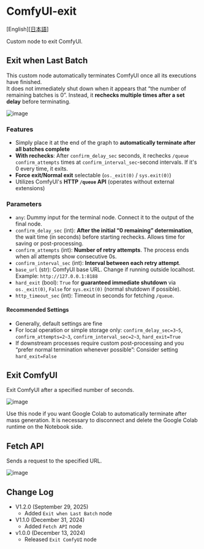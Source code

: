 # ComfyUI-exit

[English][<a href="README_ja.md">日本語</a>]

Custom node to exit ComfyUI.

## Exit when Last Batch
This custom node automatically terminates ComfyUI once all its executions have finished.\
It does not immediately shut down when it appears that “the number of remaining batches is 0”. Instead, it **rechecks multiple times after a set delay** before terminating.

![image](https://github.com/user-attachments/assets/2e105f4c-08f3-462c-8e5e-290870677c48)

### Features
* Simply place it at the end of the graph to **automatically terminate after all batches complete**
* **With rechecks**: After `confirm_delay_sec` seconds, it rechecks `/queue` `confirm_attempts` times at `confirm_interval_sec`-second intervals. If it's 0 every time, it exits.
* **Force exit/Normal exit** selectable (`os._exit(0)` / `sys.exit(0)`)
* Utilizes ComfyUI's **HTTP `/queue` API** (operates without external extensions)

### Parameters
* `any`: Dummy input for the terminal node. Connect it to the output of the final node.
* `confirm_delay_sec` (int): **After the initial “0 remaining” determination**, the wait time (in seconds) before starting rechecks. Allows time for saving or post-processing.
* `confirm_attempts` (int): **Number of retry attempts**. The process ends when all attempts show consecutive 0s.
* `confirm_interval_sec` (int): **Interval between each retry attempt**.
* `base_url` (str): ComfyUI base URL. Change if running outside localhost. Example: `http://127.0.0.1:8188`
* `hard_exit` (bool): `True` for **guaranteed immediate shutdown** via `os._exit(0)`, `False` for `sys.exit(0)` (normal shutdown if possible).
* `http_timeout_sec` (int): Timeout in seconds for fetching `/queue`.

#### Recommended Settings
* Generally, default settings are fine
* For local operation or simple storage only:
  `confirm_delay_sec=3~5`, `confirm_attempts=2~3`, `confirm_interval_sec=2~3`, `hard_exit=True`
* If downstream processes require custom post-processing and you “prefer normal termination whenever possible”:
  Consider setting `hard_exit=False`


## Exit ComfyUI

Exit ComfyUI after a specified number of seconds.

![image](https://github.com/user-attachments/assets/efe0e7a6-2df0-4d68-9d5b-910b3ab5e300)

Use this node if you want Google Colab to automatically terminate after mass generation.
It is necessary to disconnect and delete the Google Colab runtime on the Notebook side.

## Fetch API

Sends a request to the specified URL.

![image](https://github.com/user-attachments/assets/f7e9a497-7579-4f91-ad11-d45e2e15630b)

## Change Log
- V1.2.0 (September 29, 2025)
  - Added `Exit when Last Batch` node
- V1.1.0 (December 31, 2024)
  - Added `Fetch API` node
- v1.0.0 (December 13, 2024)
  - Released `Exit ComfyUI` node
